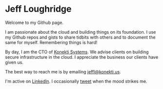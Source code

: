 # Jeff Loughridge 

Welcome to my Github page.

I am passionate about the cloud and building things on its foundation. I use my Github repos and gists
to share tidbits with others and to document the same for myself. Remembering things is hard!


By day, I am the CTO of [Konekti Systems](https://konekti.us). We advise clients on building secure
infrastructure in the cloud. I appreciate the business our clients have given us. 


The best way to reach me is by emailing [jeffl@konekti.us](mailto:jeffl@konekti.us).


I'm active on [LinkedIn](https://www.linkedin.com/in/jeffloughridge/). I occasionally 
[tweet](https://twitter.com/jeffbrl) when the mood strikes me.

